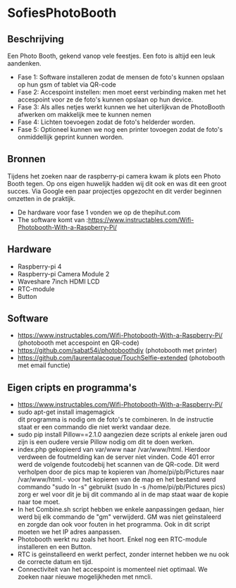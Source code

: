 # SofiesPhotoBooth
## Beschrijving
Een Photo Booth, gekend vanop vele feestjes. Een foto is altijd een leuk aandenken.
- Fase 1: Software installeren zodat de mensen de foto's kunnen opslaan op hun gsm of tablet via QR-code
- Fase 2: Accespoint instellen: men moet eerst verbinding maken met het accespoint voor ze de foto's kunnen opslaan op hun device.
- Fase 3: Als alles netjes werkt kunnen we het uiterlijkvan de PhotoBooth afwerken om makkelijk mee te kunnen nemen
- Fase 4: Lichten toevoegen zodat de foto's helderder worden.
- Fase 5: Optioneel kunnen we nog een printer tovoegen zodat de foto's onmiddellijk geprint kunnen worden.
## Bronnen
Tijdens het zoeken naar de raspberry-pi camera kwam ik plots een Photo Booth tegen.
Op ons eigen huwelijk hadden wij dit ook en was dit een groot succes.
Via Google een paar projectjes opgezocht en dit verder beginnen omzetten in de praktijk.
- De hardware voor fase 1 vonden we op de thepihut.com
- The software komt van :https://www.instructables.com/Wifi-Photobooth-With-a-Raspberry-Pi/
## Hardware
- Raspberry-pi 4
- Raspberry-pi Camera Module 2
- Waveshare 7inch HDMI LCD
- RTC-module
- Button
## Software
- https://www.instructables.com/Wifi-Photobooth-With-a-Raspberry-Pi/ (photobooth met accespoint en QR-code)
- https://github.com/sabat54i/photoboothdiy (photobooth met printer)
- https://github.com/laurentalacoque/TouchSelfie-extended (photobooth met email functie)

## Eigen cripts en programma's
- https://www.instructables.com/Wifi-Photobooth-With-a-Raspberry-Pi/
- sudo apt-get install imagemagick  
dit programma is nodig om de foto's te combineren. In de instructie staat er een commando die niet werkt vandaar deze.
- sudo pip install Pillow==2.1.0  aangezien deze scripts al enkele jaren oud zijn is een oudere versie Pillow nodig om dit te doen werken. 
- index.php gekopieerd van var/www naar /var/www/html. Hierdoor verdween de foutmelding kan de server niet vinden. Code 401 error werd de volgende foutcodebij het scannen van de QR-code. Dit werd verholpen door de pics map te kopieren van /home/pi/pb/Pictures naar /var/www/html.- voor het kopieren van de map en het bestand werd commando "sudo ln -s" gebruikt (sudo ln -s /home/pi/pb/Pictures pics) zorg er wel voor dit je bij dit commando al in de map staat waar de kopie naar toe moet.
- In het Combine.sh script hebben we enkele aanpassingen gedaan, hier werd bij elk commando de "gm" verwijderd. GM was niet geïnstaleerd en zorgde dan ook voor fouten in het programma. Ook in dit script moeten we het IP adres aanpassen.
- Photobooth werkt nu zoals het hoort. Enkel nog een RTC-module installeren en een Button.
- RTC is geinstalleerd en werkt perfect, zonder internet hebben we nu ook de correcte datum en tijd.
- Connectiviteit van het accespoint is momenteel niet optimaal. We zoeken naar nieuwe mogelijkheden met nmcli.
